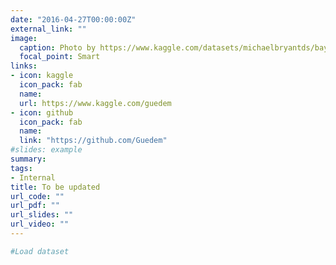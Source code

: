 ```yaml
---
date: "2016-04-27T00:00:00Z"
external_link: ""
image:
  caption: Photo by https://www.kaggle.com/datasets/michaelbryantds/bay-area-craigslist-rentals on Kaggle
  focal_point: Smart
links:
- icon: kaggle
  icon_pack: fab
  name:
  url: https://www.kaggle.com/guedem
- icon: github
  icon_pack: fab
  name: 
  link: "https://github.com/Guedem"
#slides: example
summary:
tags:
- Internal
title: To be updated
url_code: ""
url_pdf: ""
url_slides: ""
url_video: ""
---
```




```r
#Load dataset 
```

